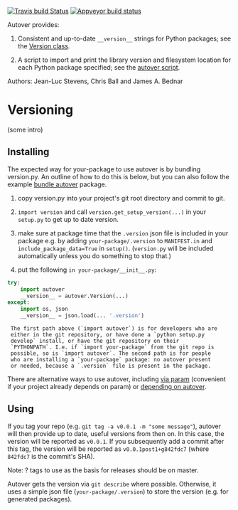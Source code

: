 [![Travis build Status](https://travis-ci.org/pyviz/autover.svg?branch=master)](https://travis-ci.org/pyviz/autover)
[![Appveyor build status](https://ci.appveyor.com/api/projects/status/s9nutfr6759kvipn/branch/master?svg=true)](https://ci.appveyor.com/project/pyviz/autover/branch/master)



Autover provides:

  1. Consistent and up-to-date `__version__` strings for Python
     packages; see the [Version
     class](https://github.com/ioam/autover/blob/master/autover/__init__.py).

  2. A script to import and print the library version and filesystem
     location for each Python package specified; see the [autover
     script](https://github.com/ioam/autover/blob/master/scripts/autover).

Authors: Jean-Luc Stevens, Chris Ball and James A. Bednar

# Versioning

(some intro)

## Installing

The expected way for your-package to use autover is by bundling
version.py.  An outline of how to do this is below, but you can also
follow the example [bundle
autover](https://github.com/ioam/autover/tree/master/examples/pkg_bundle)
package.

  1. copy version.py into your project's git root directory and commit
     to git.
  
  2. `import version` and call `version.get_setup_version(...)` in
     your `setup.py` to get up to date version.
  
  3. make sure at package time that the `.version` json file is included
     in your package e.g. by adding `your-package/.version` to
     `MANIFEST.in` and `include_package_data=True` in
     `setup()`. (`version.py` will be included automatically unless you
     do something to stop that.)
     
  4. put the following `in your-package/__init__.py`:

```python
try:
    import autover
    __version__ = autover.Version(...)
except:
    import os, json
    __version__ = json.load(... '.version')
```

     The first path above (`import autover`) is for developers who are
     either in the git repository, or have done a `python setup.py
     develop` install, or have the git repository on their
     `PYTHONPATH`. I.e. if `import your-package` from the git repo is
     possible, so is `import autover`. The second path is for people
     who are installing a `your-package` package: no autover present
     or needed, because a `.version` file is present in the package.


There are alternative ways to use autover, including [via
param](https://github.com/ioam/autover/tree/master/examples/pkg_params)
(convenient if your project already depends on param) or [depending on
autover](https://github.com/ioam/autover/tree/master/examples/pkg_depend).


## Using

If you tag your repo (e.g. `git tag -a v0.0.1 -m "some message"`),
autover will then provide up to date, useful versions from then on. In
this case, the version will be reported as `v0.0.1`. If you
subsequently add a commit after this tag, the version will be reported
as `v0.0.1post1+g842fdc7` (where `842fdc7` is the commit's SHA).

Note: ? tags to use as the basis for releases should be on master.

Autover gets the version via `git describe` where possible. Otherwise,
it uses a simple json file (`your-package/.version`) to store the
version (e.g. for generated packages).
